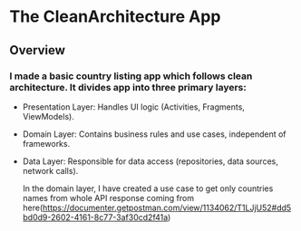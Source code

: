 # The CleanArchitecture App<br>
## Overview
### I made a basic country listing app which follows clean architecture. It divides app into three primary layers:
- Presentation Layer: Handles UI logic (Activities, Fragments, ViewModels).
- Domain Layer: Contains business rules and use cases, independent of frameworks.
- Data Layer: Responsible for data access (repositories, data sources, network calls).

  In the domain layer, I have created a use case to get only countries names from whole API response coming from here(https://documenter.getpostman.com/view/1134062/T1LJjU52#dd5bd0d9-2602-4161-8c77-3af30cd2f41a)
